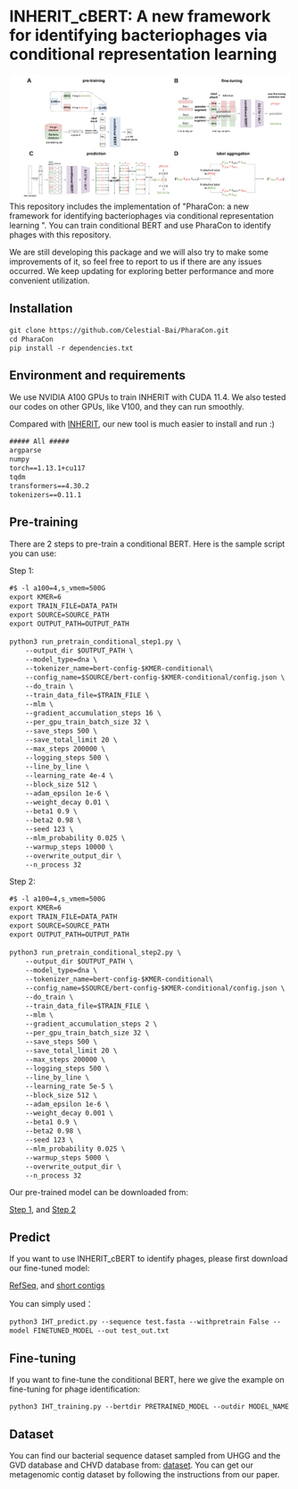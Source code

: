 # INHERIT\_cBERT: A new framework for identifying bacteriophages via conditional representation learning

![Pipeline](https://github.com/Celestial-Bai/PharaCon/blob/main/pipeline.png)This repository includes the implementation of "PharaCon: a new framework for identifying bacteriophages via conditional representation learning ". You can train conditional BERT and use PharaCon to identify phages with this repository.

We are still developing this package and we will also try to make some improvements of it, so feel free to report to us if there are any issues occurred. We keep updating for exploring better performance and more convenient utilization.

## Installation

```
git clone https://github.com/Celestial-Bai/PharaCon.git
cd PharaCon
pip install -r dependencies.txt
```



## Environment and requirements

We use NVIDIA A100 GPUs to train INHERIT with CUDA 11.4.  We also tested our codes on other GPUs, like V100, and they can run smoothly.

Compared with [INHERIT](https://github.com/Celestial-Bai/INHERIT), our new tool is much easier to install and run :)

```
##### All #####
argparse
numpy
torch==1.13.1+cu117
tqdm
transformers==4.30.2
tokenizers==0.11.1
```




## Pre-training

There are 2 steps to pre-train a conditional BERT. Here is the sample script you can use:

Step 1:

```
#$ -l a100=4,s_vmem=500G
export KMER=6
export TRAIN_FILE=DATA_PATH
export SOURCE=SOURCE_PATH
export OUTPUT_PATH=OUTPUT_PATH

python3 run_pretrain_conditional_step1.py \
    --output_dir $OUTPUT_PATH \
    --model_type=dna \
    --tokenizer_name=bert-config-$KMER-conditional\
    --config_name=$SOURCE/bert-config-$KMER-conditional/config.json \
    --do_train \
    --train_data_file=$TRAIN_FILE \
    --mlm \
    --gradient_accumulation_steps 16 \
    --per_gpu_train_batch_size 32 \
    --save_steps 500 \
    --save_total_limit 20 \
    --max_steps 200000 \
    --logging_steps 500 \
    --line_by_line \
    --learning_rate 4e-4 \
    --block_size 512 \
    --adam_epsilon 1e-6 \
    --weight_decay 0.01 \
    --beta1 0.9 \
    --beta2 0.98 \
    --seed 123 \
    --mlm_probability 0.025 \
    --warmup_steps 10000 \
    --overwrite_output_dir \
    --n_process 32
```

Step 2:

```
#$ -l a100=4,s_vmem=500G
export KMER=6
export TRAIN_FILE=DATA_PATH
export SOURCE=SOURCE_PATH
export OUTPUT_PATH=OUTPUT_PATH

python3 run_pretrain_conditional_step2.py \
    --output_dir $OUTPUT_PATH \
    --model_type=dna \
    --tokenizer_name=bert-config-$KMER-conditional\
    --config_name=$SOURCE/bert-config-$KMER-conditional/config.json \
    --do_train \
    --train_data_file=$TRAIN_FILE \
    --mlm \
    --gradient_accumulation_steps 2 \
    --per_gpu_train_batch_size 32 \
    --save_steps 500 \
    --save_total_limit 20 \
    --max_steps 200000 \
    --logging_steps 500 \
    --line_by_line \
    --learning_rate 5e-5 \
    --block_size 512 \
    --adam_epsilon 1e-6 \
    --weight_decay 0.001 \
    --beta1 0.9 \
    --beta2 0.98 \
    --seed 123 \
    --mlm_probability 0.025 \
    --warmup_steps 5000 \
    --overwrite_output_dir \
    --n_process 32
```

Our pre-trained model can be downloaded from:

[Step 1](https://drive.google.com/drive/folders/1XVbWUr9edc6vetOG0y-YtwTDEP53CD2G?usp=sharing), and [Step 2](https://drive.google.com/drive/folders/1_kq4288kg00wi1vGzkfdd9hYDccmAThc?usp=sharing)

## Predict 

If you want to use INHERIT_cBERT to identify phages, please first download our fine-tuned model:

[RefSeq](https://drive.google.com/file/d/11Sm9Rz61Hu6h_BB9pElWCX2JS3DMKRpy/view?usp=sharing), and [short contigs](https://drive.google.com/file/d/1Rool6Fqu-zDN60TRF3GAE-PaxR5mHgRp/view?usp=drive_link)

You can simply used：

```
python3 IHT_predict.py --sequence test.fasta --withpretrain False --model FINETUNED_MODEL --out test_out.txt
```

## Fine-tuning

If you want to fine-tune the conditional BERT, here we give the example on fine-tuning for phage identification:

```
python3 IHT_training.py --bertdir PRETRAINED_MODEL --outdir MODEL_NAME
```


## Dataset

You can find our bacterial sequence dataset sampled from UHGG and the GVD database and CHVD database from: [dataset](https://drive.google.com/drive/folders/1jDH3aj35Dh-vPM3XUsN_8Q-MDIhAJPMd?usp=sharing). You can get our metagenomic contig dataset by following the instructions from our paper.



